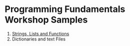 # Programming Fundamentals Workshop Samples

1. [Strings, Lists and Functions](https://github.com/jmagalla/fp-workshops/Workshop1.md)
2. Dictionaries and text Files
